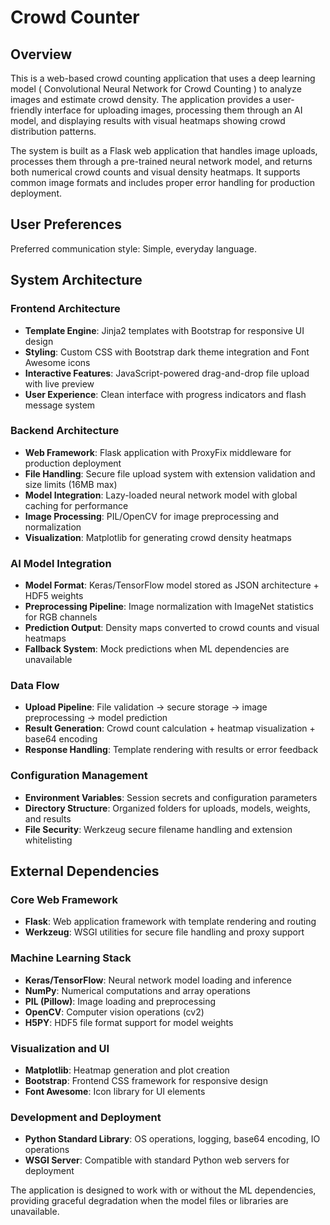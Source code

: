 # Crowd Counter

## Overview

This is a web-based crowd counting application that uses a deep learning model ( Convolutional Neural Network for Crowd Counting ) to analyze images and estimate crowd density. The application provides a user-friendly interface for uploading images, processing them through an AI model, and displaying results with visual heatmaps showing crowd distribution patterns.

The system is built as a Flask web application that handles image uploads, processes them through a pre-trained neural network model, and returns both numerical crowd counts and visual density heatmaps. It supports common image formats and includes proper error handling for production deployment.

## User Preferences

Preferred communication style: Simple, everyday language.

## System Architecture

### Frontend Architecture

- **Template Engine**: Jinja2 templates with Bootstrap for responsive UI design
- **Styling**: Custom CSS with Bootstrap dark theme integration and Font Awesome icons
- **Interactive Features**: JavaScript-powered drag-and-drop file upload with live preview
- **User Experience**: Clean interface with progress indicators and flash message system

### Backend Architecture

- **Web Framework**: Flask application with ProxyFix middleware for production deployment
- **File Handling**: Secure file upload system with extension validation and size limits (16MB max)
- **Model Integration**: Lazy-loaded neural network model with global caching for performance
- **Image Processing**: PIL/OpenCV for image preprocessing and normalization
- **Visualization**: Matplotlib for generating crowd density heatmaps

### AI Model Integration

- **Model Format**: Keras/TensorFlow model stored as JSON architecture + HDF5 weights
- **Preprocessing Pipeline**: Image normalization with ImageNet statistics for RGB channels
- **Prediction Output**: Density maps converted to crowd counts and visual heatmaps
- **Fallback System**: Mock predictions when ML dependencies are unavailable

### Data Flow

- **Upload Pipeline**: File validation → secure storage → image preprocessing → model prediction
- **Result Generation**: Crowd count calculation + heatmap visualization + base64 encoding
- **Response Handling**: Template rendering with results or error feedback

### Configuration Management

- **Environment Variables**: Session secrets and configuration parameters
- **Directory Structure**: Organized folders for uploads, models, weights, and results
- **File Security**: Werkzeug secure filename handling and extension whitelisting

## External Dependencies

### Core Web Framework

- **Flask**: Web application framework with template rendering and routing
- **Werkzeug**: WSGI utilities for secure file handling and proxy support

### Machine Learning Stack

- **Keras/TensorFlow**: Neural network model loading and inference
- **NumPy**: Numerical computations and array operations
- **PIL (Pillow)**: Image loading and preprocessing
- **OpenCV**: Computer vision operations (cv2)
- **H5PY**: HDF5 file format support for model weights

### Visualization and UI

- **Matplotlib**: Heatmap generation and plot creation
- **Bootstrap**: Frontend CSS framework for responsive design
- **Font Awesome**: Icon library for UI elements

### Development and Deployment

- **Python Standard Library**: OS operations, logging, base64 encoding, IO operations
- **WSGI Server**: Compatible with standard Python web servers for deployment

The application is designed to work with or without the ML dependencies, providing graceful degradation when the model files or libraries are unavailable.
